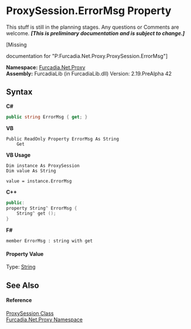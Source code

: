 # ProxySession.ErrorMsg Property 
This stuff is still in the planning stages. Any questions or Comments are welcome. _**\[This is preliminary documentation and is subject to change.\]**_

\[Missing <summary> documentation for "P:Furcadia.Net.Proxy.ProxySession.ErrorMsg"\]

**Namespace:**&nbsp;<a href="N_Furcadia_Net_Proxy">Furcadia.Net.Proxy</a><br />**Assembly:**&nbsp;FurcadiaLib (in FurcadiaLib.dll) Version: 2.19.PreAlpha 42

## Syntax

**C#**<br />
``` C#
public string ErrorMsg { get; }
```

**VB**<br />
``` VB
Public ReadOnly Property ErrorMsg As String
	Get
```

**VB Usage**<br />
``` VB Usage
Dim instance As ProxySession
Dim value As String

value = instance.ErrorMsg

```

**C++**<br />
``` C++
public:
property String^ ErrorMsg {
	String^ get ();
}
```

**F#**<br />
``` F#
member ErrorMsg : string with get

```


#### Property Value
Type: <a href="http://msdn2.microsoft.com/en-us/library/s1wwdcbf" target="_blank">String</a>

## See Also


#### Reference
<a href="T_Furcadia_Net_Proxy_ProxySession">ProxySession Class</a><br /><a href="N_Furcadia_Net_Proxy">Furcadia.Net.Proxy Namespace</a><br />